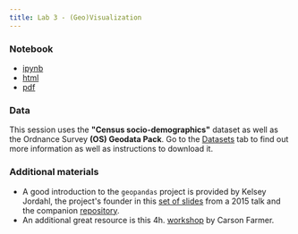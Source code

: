 ```yaml
---
title: Lab 3 - (Geo)Visualization
---
```


### Notebook

- [ipynb](../content/labs/lab_03.ipynb)
- [html](../content/labs/lab_03.html)
- [pdf](../content/labs/lab_03.pdf)

### Data

This session uses the **"Census socio-demographics"** dataset as well as the Ordnance Survey **(OS) Geodata Pack**. Go to the [Datasets](../datasets.html) tab to find out more information as well as instructions to download it.

### Additional materials

* A good introduction to the `geopandas` project is provided by Kelsey Jordahl, the project's founder in this [set of slides](http://kjordahl.github.io/SciPy-Tutorial-2015/#1) from a 2015 talk and the companion [repository](https://github.com/kjordahl/SciPy-Tutorial-2015).
* An additional great resource is this 4h. [workshop](https://github.com/carsonfarmer/python_geospatial) by Carson Farmer.

